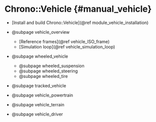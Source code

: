 Chrono::Vehicle {#manual_vehicle}
=================================

* [Install and build Chrono::Vehicle](@ref module_vehicle_installation)

* @subpage vehicle_overview
    * [Reference frames](@ref vehicle_ISO_frame)
    * [Simulation loop](@ref vehicle_simulation_loop)

* @subpage wheeled_vehicle
    * @subpage wheeled_suspension
    * @subpage wheeled_steering
    * @subpage wheeled_tire

* @subpage tracked_vehicle

* @subpage vehicle_powertrain

* @subpage vehicle_terrain

* @subpage vehicle_driver

